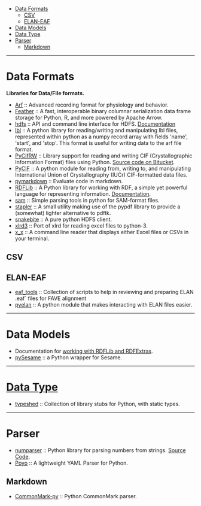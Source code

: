 + [Data Formats](#data-formats)
    + [CSV](#csv)
    + [ELAN-EAF](#elan-eaf)
+ [Data Models](#data-models)
+ [Data Type](#data-type)
+ [Parser](#parser)
    + [Markdown](#markdown)

----

# Data Formats
**Libraries for Data/File formats.**
+ [Arf](https://github.com/melizalab/arf) :: Advanced recording format for physiology and behavior.
+ [Feather](https://github.com/wesm/feather) :: A fast, interoperable binary columnar serialization data frame storage for Python, R, and more powered by Apache Arrow.
+ [hdfs](https://github.com/mtth/hdfs) :: API and command line interface for HDFS. [Documentation](http://hdfscli.readthedocs.org)
+ [lbl](https://github.com/kylerbrown/lbl) :: A python library for reading/writing and manipulating lbl files, represented within python as a numpy record array with fields 'name', 'start', and 'stop'. This format is useful for writing data to the arf file format.
+ [PyCifRW](https://pypi.python.org/pypi/PyCifRW/3.6.2) :: Library support for reading and writing CIF (Crystallographic Information Format) files using Python. [Source code on Bitucket](https://bitbucket.org/jamesrhester/pycifrw/).
+ [PyCIF](https://github.com/quantumjockey/pycif) :: A python module for reading from, writing to, and manipulating International Union of Crystallography (IUCr) CIF-formatted data files.
+ [pymarkdown](https://github.com/mrocklin/pymarkdown) :: Evaluate code in markdown.
+ [RDFLib](https://github.com/RDFLib/rdflib/) :: A Python library for working with RDF, a simple yet powerful language for representing information. [Documentation](https://rdflib.readthedocs.org/).
+ [sam](https://github.com/smdabdoub/sam) :: Simple parsing tools in python for SAM-format files.
+ [stapler](https://github.com/hellerbarde/stapler) :: A small utility making use of the pypdf library to provide a (somewhat) lighter alternative to pdftk. 
+ [snakebite](https://github.com/spotify/snakebite) :: A pure python HDFS client.
+ [xlrd3](https://github.com/joidegn/xlrd3) :: Port of xlrd for reading excel files to python-3. 
+ [x_x](https://github.com/krockode/x_x) :: A command line reader that displays either Excel files or CSVs in your terminal.

## CSV
 

## ELAN-EAF
+ [eaf_tools](https://github.com/LongSeanSilvr/eaf_tools) :: Collection of scripts to help in reviewing and preparing ELAN .eaf` files for FAVE alignment
+ [pyelan](https://github.com/jonkeane/pyelan) :: A python module that makes interacting with ELAN files easier.

----

# Data Models
+ Documentation for [working with RDFLib and RDFExtras](http://rdfextras.readthedocs.org/en/latest/working_with.html).
+ [pySesame](http://pysesame.projects.semwebcentral.org) :: a Python wrapper for Sesame.

----

# [Data Type](http://en.wikipedia.org/wiki/Data_type)
+ [typeshed](https://github.com/python/typeshed) :: Collection of library stubs for Python, with static types.

----

# Parser
+ [numparser](https://pypi.python.org/pypi/numparser) :: Python library for parsing numbers from strings. [Source Code](https://github.com/sadovnychyi/numparser).
+ [Poyo](https://github.com/hackebrot/poyo) :: A lightweight YAML Parser for Python.

## Markdown
+ [CommonMark-py](https://github.com/rtfd/CommonMark-py) :: Python CommonMark parser. 
